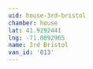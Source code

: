 ```yaml
---
uid: house-3rd-bristol
chamber: house
lat: 41.9292441
lng: -71.0892965
name: 3rd Bristol
van_id: '013'
---
```

